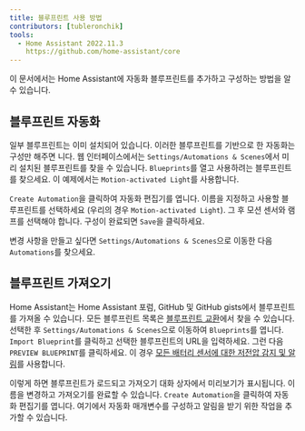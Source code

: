 ```yaml
---
title: 블루프린트 사용 방법
contributors: [tubleronchik]
tools:   
  - Home Assistant 2022.11.3
    https://github.com/home-assistant/core
---
```


이 문서에서는 Home Assistant에 자동화 블루프린트를 추가하고 구성하는 방법을 알 수 있습니다.

## 블루프린트 자동화

일부 블루프린트는 이미 설치되어 있습니다. 이러한 블루프린트를 기반으로 한 자동화는 구성만 해주면 니다. 웹 인터페이스에서는 `Settings/Automations & Scenes`에서 미리 설치된 블루프린트를 찾을 수 있습니다. `Blueprints`를 열고 사용하려는 블루프린트를 찾으세요. 이 예제에서는 `Motion-activated Light`를 사용합니다. 

<robo-wiki-picture src="home-assistant/blueprint-settings.jpg" alt="Blueprint Settings" />

`Create Automation`을 클릭하여 자동화 편집기를 엽니다. 이름을 지정하고 사용할 블루프린트를 선택하세요 (우리의 경우 `Motion-activated Light`). 그 후 모션 센서와 램프를 선택해야 합니다. 구성이 완료되면 `Save`을 클릭하세요.

<robo-wiki-picture src="home-assistant/automation-configure.jpg" alt="Automation 구성" />

변경 사항을 만들고 싶다면 `Settings/Automations & Scenes`으로 이동한 다음 `Automations`를 찾으세요. 

<robo-wiki-picture src="home-assistant/automations-all.jpg" alt="Automations List" />

## 블루프린트 가져오기

Home Assistant는 Home Assistant 포럼, GitHub 및 GitHub gists에서 블루프린트를 가져올 수 있습니다. 모든 블루프린트 목록은 [블루프린트 교환](https://community.home-assistant.io/c/blueprints-exchange/53)에서 찾을 수 있습니다. 선택한 후 `Settings/Automations & Scenes`으로 이동하여 `Blueprints`를 엽니다. `Import Blueprint`를 클릭하고 선택한 블루프린트의 URL을 입력하세요. 그런 다음 `PREVIEW BLUEPRINT`를 클릭하세요. 이 경우 [모든 배터리 센서에 대한 저전압 감지 및 알림](https://community.home-assistant.io/t/low-battery-level-detection-notification-for-all-battery-sensors/258664)를 사용합니다. 

<robo-wiki-picture src="home-assistant/importing-blueprint.jpg" alt="Importing Blueprint" /> 

이렇게 하면 블루프린트가 로드되고 가져오기 대화 상자에서 미리보기가 표시됩니다. 이름을 변경하고 가져오기를 완료할 수 있습니다. `Create Automation`을 클릭하여 자동화 편집기를 엽니다. 여기에서 자동화 매개변수를 구성하고 알림을 받기 위한 작업을 추가할 수 있습니다.

<robo-wiki-picture src="home-assistant/configure-battery-blueprint.jpg" alt="Configure Battery Blueprint" /> 